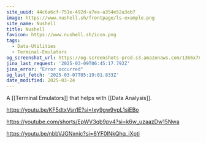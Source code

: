 ```yaml
---
site_uuid: 44c6a6cf-751e-492d-a7ea-a354e52a3eb7
image: https://www.nushell.sh/frontpage/ls-example.png
site_name: Nushell
title: Nushell
favicon: https://www.nushell.sh/icon.png
tags:
  - Data-Utilities
  - Terminal-Emulators
og_screenshot_url: https://og-screenshots-prod.s3.amazonaws.com/1366x768/80/false/718f93b6fd8e59927496e68a7ad87ae25447409b6c98653f111a5c83170a91d1.jpeg
jina_last_request: '2025-03-09T06:45:17.792Z'
jina_error: "Error occurred"
og_last_fetch: '2025-03-07T05:19:01.833Z'
date_modified: 2025-03-24
---
```




A [[Terminal Emulators]] that helps with [[Data Analysis]].

https://youtu.be/KF5dtxVsn1E?si=Ixy9gw9vpL1siEBo

https://youtube.com/shorts/EpWV3qb9pv4?si=k6w_uzaazDw15Nwa

https://youtu.be/nbbVJGNxnic?si=6YF0lNkQhq_iXpti

